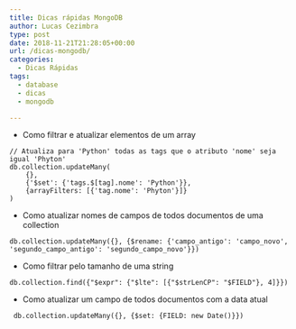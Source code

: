 ```yaml
---
title: Dicas rápidas MongoDB
author: Lucas Cezimbra
type: post
date: 2018-11-21T21:28:05+00:00
url: /dicas-mongodb/
categories:
  - Dicas Rápidas
tags:
  - database
  - dicas
  - mongodb

---
```

  * Como filtrar e atualizar elementos de um array

<pre class="wp-block-code"><code>// Atualiza para 'Python' todas as tags que o atributo 'nome' seja igual 'Phyton'
db.collection.updateMany(
    {},
    {'$set': {'tags.$[tag].nome': 'Python'}},
    {arrayFilters: [{'tag.nome': 'Phyton'}]}
)</code></pre>

  * Como atualizar nomes de campos de todos documentos de uma collection

<pre class="wp-block-code"><code>db.collection.updateMany({}, {$rename: {'campo_antigo': 'campo_novo', 'segundo_campo_antigo': 'segundo_campo_novo'}})</code></pre>

  * Como filtrar pelo tamanho de uma string

<pre class="wp-block-code"><code>db.collection.find({"$expr": {"$lte": [{"$strLenCP": "$FIELD"}, 4]}})</code></pre>

  * Como atualizar um campo de todos documentos com a data atual

<pre class="wp-block-code"><code> db.collection.updateMany({}, {$set: {FIELD: new Date()}})</code></pre>